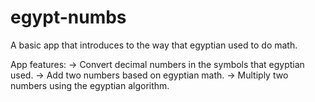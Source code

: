 # egypt-numbs
A basic app that introduces to the way that egyptian used to do math.

App features:
-> Convert decimal numbers in the symbols that egyptian used.
-> Add two numbers based on egyptian math.
-> Multiply two numbers using the egyptian algorithm. 

